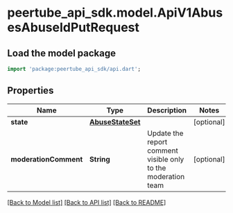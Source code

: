 # peertube_api_sdk.model.ApiV1AbusesAbuseIdPutRequest

## Load the model package
```dart
import 'package:peertube_api_sdk/api.dart';
```

## Properties
Name | Type | Description | Notes
------------ | ------------- | ------------- | -------------
**state** | [**AbuseStateSet**](AbuseStateSet.md) |  | [optional] 
**moderationComment** | **String** | Update the report comment visible only to the moderation team | [optional] 

[[Back to Model list]](../README.md#documentation-for-models) [[Back to API list]](../README.md#documentation-for-api-endpoints) [[Back to README]](../README.md)


